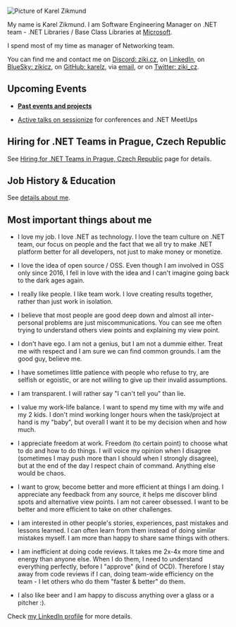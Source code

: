 ![Picture of Karel Zikmund](/images/karelz.jpg)

My name is Karel Zikmund.
I am Software Engineering Manager on .NET team - .NET Libraries / Base Class Libraries at [Microsoft](https://www.microsoft.com/).

I spend most of my time as manager of Networking team.

You can find me and contact me on [Discord: ziki.cz](https://discord.com/), on [LinkedIn](https://www.linkedin.com/in/karelzikmund), on [BlueSky: zikicz](https://bsky.app/profile/zikicz.bsky.social), on [GitHub: karelz](https://github.com/karelz), via [email](mailto:karelz@microsoft.com), or on [Twitter: ziki_cz](https://twitter.com/ziki_cz).



## Upcoming Events

- **[Past events and projects](/details)**

- [Active talks on sessionize](https://sessionize.com/karel-zikmund) for conferences and .NET MeetUps



## Hiring for .NET Teams in Prague, Czech Republic

See [Hiring for .NET Teams in Prague, Czech Republic](/hiring_prague_net) page for details.



## Job History & Education

See [details about me](/details).



## Most important things about me

- I love my job. I love .NET as technology. I love the team culture on .NET team, our focus on people and the fact that we all try to make .NET platform better for all developers, not just to make money or monetize.

- I love the idea of open source / OSS. Even though I am involved in OSS only since 2016, I fell in love with the idea and I can't imagine going back to the dark ages again.

- I really like people. I like team work. I love creating results together, rather than just work in isolation.

- I believe that most people are good deep down and almost all inter-personal problems are just miscommunications. You can see me often trying to understand others view points and explaining my view point.

- I don't have ego. I am not a genius, but I am not a dummie either. Treat me with respect and I am sure we can find common grounds. I am the good guy, believe me.

- I have sometimes little patience with people who refuse to try, are selfish or egoistic, or are not willing to give up their invalid assumptions.

- I am transparent. I will rather say "I can't tell you" than lie.

- I value my work-life balance. I want to spend my time with my wife and my 2 kids. I don't mind working longer hours when the task/project at hand is my "baby", but overall I want it to be my decision when and how much.

- I appreciate freedom at work. Freedom (to certain point) to choose what to do and how to do things. I will voice my opinion when I disagree (sometimes I may push more than I should when I strongly disagree), but at the end of the day I respect chain of command. Anything else would be chaos.

- I want to grow, become better and more efficient at things I am doing. I appreciate any feedback from any source, it helps me discover blind spots and alternative view points. I am not career obsessed. I want to be better and more efficient to take on other challenges.

- I am interested in other people's stories, experiences, past mistakes and lessons learned. I can often learn from them instead of doing similar mistakes myself. I am more than happy to share same things with others.

- I am inefficient at doing code reviews. It takes me 2x-4x more time and energy than anyone else. When I do them, I need to understand everything perfectly, before I "approve" (kind of OCD). Therefore I stay away from code reviews if I can, doing team-wide efficiency on the team - I let others who do them "faster & better" do them.

- I also like beer and I am happy to discuss anything over a glass or a pitcher :).

Check [my LinkedIn profile](https://www.linkedin.com/in/karelzikmund/) for more details.
